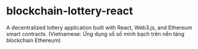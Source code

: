 # blockchain-lottery-react
A decentralized lottery application built with React, Web3.js, and Ethereum smart contracts. (Vietnamese: Ứng dụng xổ số minh bạch trên nền tảng blockchain Ethereum)
